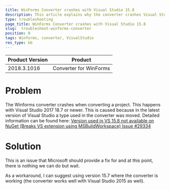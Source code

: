 ```yaml
---
title: WinForms Converter crashes with Visual Studio 15.8
description: This article explains why the converter crashes Visual Studio
type: troubleshooting
page_title: WinForms Converter crashes with Visual Studio 15.8
slug:  troubleshoot-winforms-converter
position: 0
tags: Winforms, converter, VisualStudio
res_type: kb
---
```


|Product Version|Product|
|----|----|
|2018.3.1016|Converter for WinForms| 

# Problem

The Winforms converter crashes when converting a project. This happens with Visual Studio 2017 18.7 or newer. This is caused because in the latest version of Visual Studio a type used in the converter was moved. Detailed information can be found here: [Version used in VS 15.8 not available on NuGet (Breaks VS extension using MSBuildWorkspace) Issue #29334](https://github.com/dotnet/roslyn/issues/29334)

# Solution

This is an issue that Microsoft should provide a fix for and at this point, there is nothing we can do but wait. 

As a workaround, I can suggest using version 15.7 where the converter is working (the converter works well with Visual Studio 2015 as well). 